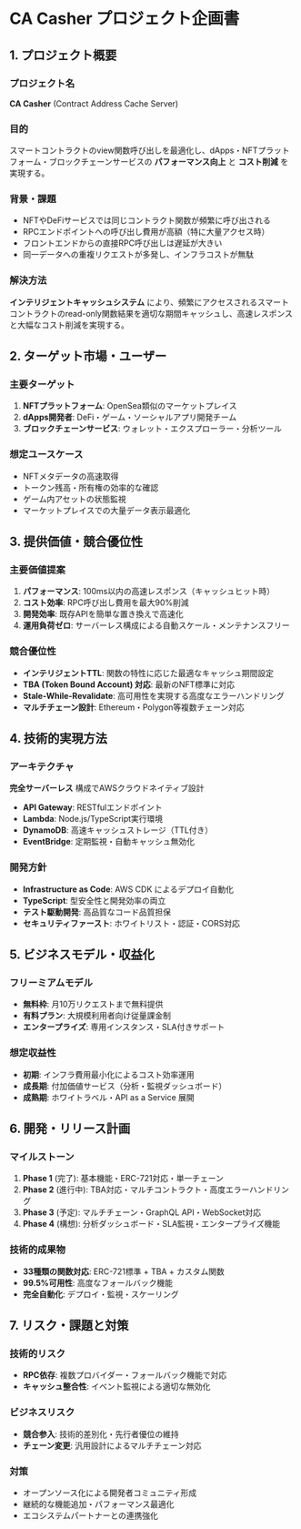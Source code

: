 # CA Casher プロジェクト企画書

## 1. プロジェクト概要

### プロジェクト名
**CA Casher** (Contract Address Cache Server)

### 目的
スマートコントラクトのview関数呼び出しを最適化し、dApps・NFTプラットフォーム・ブロックチェーンサービスの **パフォーマンス向上** と **コスト削減** を実現する。

### 背景・課題
- NFTやDeFiサービスでは同じコントラクト関数が頻繁に呼び出される
- RPCエンドポイントへの呼び出し費用が高額（特に大量アクセス時）
- フロントエンドからの直接RPC呼び出しは遅延が大きい
- 同一データへの重複リクエストが多発し、インフラコストが無駄

### 解決方法
**インテリジェントキャッシュシステム** により、頻繁にアクセスされるスマートコントラクトのread-only関数結果を適切な期間キャッシュし、高速レスポンスと大幅なコスト削減を実現する。

## 2. ターゲット市場・ユーザー

### 主要ターゲット
1. **NFTプラットフォーム**: OpenSea類似のマーケットプレイス
2. **dApps開発者**: DeFi・ゲーム・ソーシャルアプリ開発チーム
3. **ブロックチェーンサービス**: ウォレット・エクスプローラー・分析ツール

### 想定ユースケース
- NFTメタデータの高速取得
- トークン残高・所有権の効率的な確認
- ゲーム内アセットの状態監視
- マーケットプレイスでの大量データ表示最適化

## 3. 提供価値・競合優位性

### 主要価値提案
1. **パフォーマンス**: 100ms以内の高速レスポンス（キャッシュヒット時）
2. **コスト効率**: RPC呼び出し費用を最大90%削減
3. **開発効率**: 既存APIを簡単な置き換えで高速化
4. **運用負荷ゼロ**: サーバーレス構成による自動スケール・メンテナンスフリー

### 競合優位性
- **インテリジェントTTL**: 関数の特性に応じた最適なキャッシュ期間設定
- **TBA (Token Bound Account) 対応**: 最新のNFT標準に対応
- **Stale-While-Revalidate**: 高可用性を実現する高度なエラーハンドリング
- **マルチチェーン設計**: Ethereum・Polygon等複数チェーン対応

## 4. 技術的実現方法

### アーキテクチャ
**完全サーバーレス** 構成でAWSクラウドネイティブ設計
- **API Gateway**: RESTfulエンドポイント
- **Lambda**: Node.js/TypeScript実行環境
- **DynamoDB**: 高速キャッシュストレージ（TTL付き）
- **EventBridge**: 定期監視・自動キャッシュ無効化

### 開発方針
- **Infrastructure as Code**: AWS CDK によるデプロイ自動化
- **TypeScript**: 型安全性と開発効率の両立
- **テスト駆動開発**: 高品質なコード品質担保
- **セキュリティファースト**: ホワイトリスト・認証・CORS対応

## 5. ビジネスモデル・収益化

### フリーミアムモデル
- **無料枠**: 月10万リクエストまで無料提供
- **有料プラン**: 大規模利用者向け従量課金制
- **エンタープライズ**: 専用インスタンス・SLA付きサポート

### 想定収益性
- **初期**: インフラ費用最小化によるコスト効率運用
- **成長期**: 付加価値サービス（分析・監視ダッシュボード）
- **成熟期**: ホワイトラベル・API as a Service 展開

## 6. 開発・リリース計画

### マイルストーン
1. **Phase 1** (完了): 基本機能・ERC-721対応・単一チェーン
2. **Phase 2** (進行中): TBA対応・マルチコントラクト・高度エラーハンドリング  
3. **Phase 3** (予定): マルチチェーン・GraphQL API・WebSocket対応
4. **Phase 4** (構想): 分析ダッシュボード・SLA監視・エンタープライズ機能

### 技術的成果物
- **33種類の関数対応**: ERC-721標準 + TBA + カスタム関数
- **99.5%可用性**: 高度なフォールバック機能
- **完全自動化**: デプロイ・監視・スケーリング

## 7. リスク・課題と対策

### 技術的リスク
- **RPC依存**: 複数プロバイダー・フォールバック機能で対応
- **キャッシュ整合性**: イベント監視による適切な無効化

### ビジネスリスク  
- **競合参入**: 技術的差別化・先行者優位の維持
- **チェーン変更**: 汎用設計によるマルチチェーン対応

### 対策
- オープンソース化による開発者コミュニティ形成
- 継続的な機能追加・パフォーマンス最適化
- エコシステムパートナーとの連携強化
